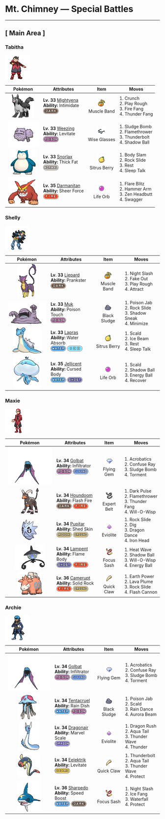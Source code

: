 # Mt. Chimney — Special Battles

---

## [ Main Area ]


### Tabitha

![Tabitha](../../assets/important_trainers/tabitha.png "Tabitha")

| Pokémon | Attributes | Item | Moves |
|:-------:|------------|:----:|-------|
| ![Mightyena](../../assets/sprites/mightyena/front.gif "Mightyena: Mightyena travel and act as a pack in the wild. The memory of its life in the wild compels the Pokémon to obey only those Trainers that it recognizes to possess superior skill.") | **Lv. 33** [Mightyena](../../pokemon/mightyena.md)<br>**Ability:** <span class="tooltip" title="Lowers the opposing Pokémon’s Attack stat.">Intimidate</span><br>![dark](../../assets/types/dark.png) | ![Muscle Band](../../assets/items/muscle_band.png "Muscle Band")<br><span class="tooltip" title="Held: Increases the power of the holder's physical moves by 10%.">Muscle Band</span> | 1. <span class="tooltip" title="The user crunches up the target with sharp fangs. This may also lower the target’s Defense stat.">Crunch</span><br>2. <span class="tooltip" title="The user plays rough with the target and attacks it. This may also lower the target’s Attack stat.">Play Rough</span><br>3. <span class="tooltip" title="The user bites with flame-cloaked fangs. This may also make the target flinch or leave it with a burn.">Fire Fang</span><br>4. <span class="tooltip" title="The user bites with electrified fangs. This may also make the target flinch or leave it with paralysis.">Thunder Fang</span> |
| ![Weezing](../../assets/sprites/weezing/front.gif "Weezing: Weezing alternately shrinks and inflates its twin bodies to mix together toxic gases inside. The more the gases are mixed, the more powerful the toxins become. The Pokémon also becomes more putrid.") | **Lv. 33** [Weezing](../../pokemon/weezing.md)<br>**Ability:** <span class="tooltip" title="Gives full immunity to all Ground-type moves.">Levitate</span><br>![poison](../../assets/types/poison.png) | ![Wise Glasses](../../assets/items/wise_glasses.png "Wise Glasses")<br><span class="tooltip" title="Held: Increases the power of the holder's special moves by 10%.">Wise Glasses</span> | 1. <span class="tooltip" title="Unsanitary sludge is hurled at the target. This may also poison the target.">Sludge Bomb</span><br>2. <span class="tooltip" title="The target is scorched with an intense blast of fire. This may also leave the target with a burn.">Flamethrower</span><br>3. <span class="tooltip" title="A strong electric blast crashes down on the target. This may also leave the target with paralysis.">Thunderbolt</span><br>4. <span class="tooltip" title="The user hurls a shadowy blob at the target. This may also lower the target’s Sp. Def stat.">Shadow Ball</span> |
| ![Snorlax](../../assets/sprites/snorlax/front.gif "Snorlax: Snorlax’s typical day consists of nothing more than eating and sleeping. It is such a docile Pokémon that there are children who use its expansive belly as a place to play.") | **Lv. 33** [Snorlax](../../pokemon/snorlax.md)<br>**Ability:** <span class="tooltip" title="Boosts resistance to Fire- and Ice-type moves.">Thick Fat</span><br>![normal](../../assets/types/normal.png) | ![Sitrus Berry](../../assets/items/sitrus_berry.png "Sitrus Berry")<br><span class="tooltip" title="Held in battle :   When the holder has 1/2 its max HP remaining or less, it consumes this item to restore 1/4 its max HP.  Used on a party Pokémon :   Restores 1/4 the Pokémon's max HP.">Sitrus Berry</span> | 1. <span class="tooltip" title="The user drops onto the target with its full body weight. This may also leave the target with paralysis.">Body Slam</span><br>2. <span class="tooltip" title="Large boulders are hurled at the opposing Pokémon to inflict damage. This may also make the opposing Pokémon flinch.">Rock Slide</span><br>3. <span class="tooltip" title="The user goes to sleep for two turns. This fully restores the user’s HP and heals any status conditions.">Rest</span><br>4. <span class="tooltip" title="While it is asleep, the user randomly uses one of the moves it knows.">Sleep Talk</span> |
| ![Darmanitan](../../assets/sprites/darmanitan-standard/front.gif "Darmanitan: Its internal fire burns at 2,500 degrees Fahrenheit, making enough power that it can destroy a dump truck with one punch.") | **Lv. 35** [Darmanitan](../../pokemon/darmanitan-standard.md)<br>**Ability:** <span class="tooltip" title="Removes additional effects to increase move damage.">Sheer Force</span><br>![fire](../../assets/types/fire.png) | ![Life Orb](../../assets/items/life_orb.png "Life Orb")<br><span class="tooltip" title="Held: Damage from the holder's moves is increased by 30%.  On each turn the holder uses a damage-inflicting move, it takes 10% its max HP in damage.">Life Orb</span> | 1. <span class="tooltip" title="The user cloaks itself in fire and charges the target. This also damages the user quite a lot. This may leave the target with a burn.">Flare Blitz</span><br>2. <span class="tooltip" title="The user swings and hits with its strong and heavy fist. It lowers the user’s Speed, however.">Hammer Arm</span><br>3. <span class="tooltip" title="The user focuses its willpower to its head and attacks the target. This may also make the target flinch.">Zen Headbutt</span><br>4. <span class="tooltip" title="The user enrages and confuses the target. However, this also sharply raises the target’s Attack stat.">Swagger</span> |

### Shelly

![Shelly](../../assets/important_trainers/shelly.png "Shelly")

| Pokémon | Attributes | Item | Moves |
|:-------:|------------|:----:|-------|
| ![Liepard](../../assets/sprites/liepard/front.gif "Liepard: Stealthily, it sneaks up on its target, striking from behind before its victim has a chance to react.") | **Lv. 33** [Liepard](../../pokemon/liepard.md)<br>**Ability:** <span class="tooltip" title="Gives priority to a status move.">Prankster</span><br>![dark](../../assets/types/dark.png) | ![Muscle Band](../../assets/items/muscle_band.png "Muscle Band")<br><span class="tooltip" title="Held: Increases the power of the holder's physical moves by 10%.">Muscle Band</span> | 1. <span class="tooltip" title="The user slashes the target the instant an opportunity arises. Critical hits land more easily.">Night Slash</span><br>2. <span class="tooltip" title="An attack that hits first and makes the target flinch. It only works the first turn the user is in battle.">Fake Out</span><br>3. <span class="tooltip" title="The user plays rough with the target and attacks it. This may also lower the target’s Attack stat.">Play Rough</span><br>4. <span class="tooltip" title="If it is the opposite gender of the user, the target becomes infatuated and less likely to attack.">Attract</span> |
| ![Muk](../../assets/sprites/muk/front.gif "Muk: This Pokémon’s favorite food is anything that is repugnantly filthy. In dirty towns where people think nothing of throwing away litter on the streets, Muk are certain to gather.") | **Lv. 33** [Muk](../../pokemon/muk.md)<br>**Ability:** <span class="tooltip" title="May poison a target when the Pokémon makes contact.">Poison Touch</span><br>![poison](../../assets/types/poison.png) | ![Black Sludge](../../assets/items/black_sludge.png "Black Sludge")<br><span class="tooltip" title="Held: If the holder is Poison-type, restores 1/16 max HP at the end of each turn.  Otherwise, damages the holder by 1/16 its max HP at the end of each turn.">Black Sludge</span> | 1. <span class="tooltip" title="The target is stabbed with a tentacle or arm steeped in poison. This may also poison the target.">Poison Jab</span><br>2. <span class="tooltip" title="Large boulders are hurled at the opposing Pokémon to inflict damage. This may also make the opposing Pokémon flinch.">Rock Slide</span><br>3. <span class="tooltip" title="The user extends its shadow and attacks the target from behind. This move always goes first.">Shadow Sneak</span><br>4. <span class="tooltip" title="The user compresses its body to make itself look smaller, which sharply raises its evasiveness.">Minimize</span> |
| ![Lapras](../../assets/sprites/lapras/front.gif "Lapras: People have driven Lapras almost to the point of extinction. In the evenings, this Pokémon is said to sing plaintively as it seeks what few others of its kind still remain.") | **Lv. 33** [Lapras](../../pokemon/lapras.md)<br>**Ability:** <span class="tooltip" title="Restores HP if hit by a Water-type move.">Water Absorb</span><br>![water](../../assets/types/water.png) ![ice](../../assets/types/ice.png) | ![Sitrus Berry](../../assets/items/sitrus_berry.png "Sitrus Berry")<br><span class="tooltip" title="Held in battle :   When the holder has 1/2 its max HP remaining or less, it consumes this item to restore 1/4 its max HP.  Used on a party Pokémon :   Restores 1/4 the Pokémon's max HP.">Sitrus Berry</span> | 1. <span class="tooltip" title="The user shoots boiling hot water at its target. This may also leave the target with a burn.">Scald</span><br>2. <span class="tooltip" title="The target is struck with an icy-cold beam of energy. This may also leave the target frozen.">Ice Beam</span><br>3. <span class="tooltip" title="The user goes to sleep for two turns. This fully restores the user’s HP and heals any status conditions.">Rest</span><br>4. <span class="tooltip" title="While it is asleep, the user randomly uses one of the moves it knows.">Sleep Talk</span> |
| ![Jellicent](../../assets/sprites/jellicent/front.gif "Jellicent: The fate of the ships and crew that wander into Jellicent’s habitat: all sunken, all lost, all vanished.") | **Lv. 35** [Jellicent](../../pokemon/jellicent.md)<br>**Ability:** <span class="tooltip" title="May disable a move used on the Pokémon.">Cursed Body</span><br>![water](../../assets/types/water.png) ![ghost](../../assets/types/ghost.png) | ![Life Orb](../../assets/items/life_orb.png "Life Orb")<br><span class="tooltip" title="Held: Damage from the holder's moves is increased by 30%.  On each turn the holder uses a damage-inflicting move, it takes 10% its max HP in damage.">Life Orb</span> | 1. <span class="tooltip" title="The user shoots boiling hot water at its target. This may also leave the target with a burn.">Scald</span><br>2. <span class="tooltip" title="The user hurls a shadowy blob at the target. This may also lower the target’s Sp. Def stat.">Shadow Ball</span><br>3. <span class="tooltip" title="The user draws power from nature and fires it at the target. This may also lower the target’s Sp. Def.">Energy Ball</span><br>4. <span class="tooltip" title="Restoring its own cells, the user restores its own HP by half of its max HP.">Recover</span> |

### Maxie

![Maxie](../../assets/important_trainers/maxie.png "Maxie")

| Pokémon | Attributes | Item | Moves |
|:-------:|------------|:----:|-------|
| ![Golbat](../../assets/sprites/golbat/front.gif "Golbat: Golbat bites down on prey with its four fangs and drinks the victim’s blood. It becomes active on inky dark moonless nights, flying around to attack people and Pokémon.") | **Lv. 34** [Golbat](../../pokemon/golbat.md)<br>**Ability:** <span class="tooltip" title="Passes through the opposing Pokémon’s barrier and strikes.">Infiltrator</span><br>![poison](../../assets/types/poison.png) ![flying](../../assets/types/flying.png) | ![Flying Gem](../../assets/items/flying_gem.png "Flying Gem")<br><span class="tooltip" title="Held :   When the holder uses a damaging flying-type move, the move has 1.5× power and this item is consumed.">Flying Gem</span> | 1. <span class="tooltip" title="The user nimbly strikes the target. If the user is not holding an item, this attack inflicts massive damage.">Acrobatics</span><br>2. <span class="tooltip" title="The target is exposed to a sinister ray that triggers confusion.">Confuse Ray</span><br>3. <span class="tooltip" title="Unsanitary sludge is hurled at the target. This may also poison the target.">Sludge Bomb</span><br>4. <span class="tooltip" title="The user torments and enrages the target, making it incapable of using the same move twice in a row.">Torment</span> |
| ![Houndoom](../../assets/sprites/houndoom/front.gif "Houndoom: In a Houndoom pack, the one with its horns raked sharply toward the back serves a leadership role. These Pokémon choose their leader by fighting among themselves.") | **Lv. 34** [Houndoom](../../pokemon/houndoom.md)<br>**Ability:** <span class="tooltip" title="Powers up the Pokémon’s Fire-type moves if it’s hit by one.">Flash Fire</span><br>![dark](../../assets/types/dark.png) ![fire](../../assets/types/fire.png) | ![Expert Belt](../../assets/items/expert_belt.png "Expert Belt")<br><span class="tooltip" title="Held: When the holder hits with a super-effective move, its power is raised by 20%.">Expert Belt</span> | 1. <span class="tooltip" title="The user releases a horrible aura imbued with dark thoughts. This may also make the target flinch.">Dark Pulse</span><br>2. <span class="tooltip" title="The target is scorched with an intense blast of fire. This may also leave the target with a burn.">Flamethrower</span><br>3. <span class="tooltip" title="The user bites with electrified fangs. This may also make the target flinch or leave it with paralysis.">Thunder Fang</span><br>4. <span class="tooltip" title="The user shoots a sinister, bluish-white flame at the target to inflict a burn.">Will-O-Wisp</span> |
| ![Pupitar](../../assets/sprites/pupitar/front.gif "Pupitar: Pupitar creates a gas inside its body that it compresses and forcefully ejects to propel itself like a jet. The body is very durable—it avoids damage even if it hits solid steel.") | **Lv. 34** [Pupitar](../../pokemon/pupitar.md)<br>**Ability:** <span class="tooltip" title="The Pokémon may heal its own status conditions.">Shed Skin</span><br>![rock](../../assets/types/rock.png) ![ground](../../assets/types/ground.png) | ![Eviolite](../../assets/items/eviolite.png "Eviolite")<br><span class="tooltip" title="Held by a Pokémon that is not fully evolved :   Holder has 1.5× Defense and Special Defense.">Eviolite</span> | 1. <span class="tooltip" title="Large boulders are hurled at the opposing Pokémon to inflict damage. This may also make the opposing Pokémon flinch.">Rock Slide</span><br>2. <span class="tooltip" title="The user burrows, then attacks on the next turn. It can also be used to exit dungeons.">Dig</span><br>3. <span class="tooltip" title="The user vigorously performs a mystic, powerful dance that raises its Attack and Speed stats.">Dragon Dance</span><br>4. <span class="tooltip" title="The user slams the target with its steel-hard head. This may also make the target flinch.">Iron Head</span> |
| ![Lampent](../../assets/sprites/lampent/front.gif "Lampent: It arrives near the moment of death and steals spirit from the body.") | **Lv. 34** [Lampent](../../pokemon/lampent.md)<br>**Ability:** <span class="tooltip" title="Contact with the Pokémon may burn the attacker.">Flame Body</span><br>![ghost](../../assets/types/ghost.png) ![fire](../../assets/types/fire.png) | ![Focus Sash](../../assets/items/focus_sash.png "Focus Sash")<br><span class="tooltip" title="Held: If the holder has full HP and is attacked for regular damage that would faint it, this item is consumed and prevents the holder's HP from lowering below 1.  This effect works against multi-hit attacks, but does not work against the effects of Doom Desire or Future Sight.">Focus Sash</span> | 1. <span class="tooltip" title="The user attacks by exhaling hot breath on the opposing Pokémon. This may also leave those Pokémon with a burn.">Heat Wave</span><br>2. <span class="tooltip" title="The user hurls a shadowy blob at the target. This may also lower the target’s Sp. Def stat.">Shadow Ball</span><br>3. <span class="tooltip" title="The user shoots a sinister, bluish-white flame at the target to inflict a burn.">Will-O-Wisp</span><br>4. <span class="tooltip" title="The user draws power from nature and fires it at the target. This may also lower the target’s Sp. Def.">Energy Ball</span> |
| ![Camerupt](../../assets/sprites/camerupt/front.gif "Camerupt: The humps on Camerupt’s back are formed by a transformation of its bones. They sometimes blast out molten magma. This Pokémon apparently erupts often when it is enraged.") | **Lv. 36** [Camerupt](../../pokemon/camerupt.md)<br>**Ability:** <span class="tooltip" title="Reduces damage from supereffective attacks.">Solid Rock</span><br>![fire](../../assets/types/fire.png) ![ground](../../assets/types/ground.png) | ![Quick Claw](../../assets/items/quick_claw.png "Quick Claw")<br><span class="tooltip" title="Held in battle :   Whenever the holder attempts to use a move, it has a 3/16 chance to act first among moves with the same priority.  If multiple Pokémon have this effect at the same time, Speed is the tie-breaker as normal, but the effect of trick room is ignored.">Quick Claw</span> | 1. <span class="tooltip" title="The user makes the ground under the target erupt with power. This may also lower the target’s Sp. Def.">Earth Power</span><br>2. <span class="tooltip" title="The user torches everything around it with an inferno of scarlet flames. This may also leave those hit with a burn.">Lava Plume</span><br>3. <span class="tooltip" title="Large boulders are hurled at the opposing Pokémon to inflict damage. This may also make the opposing Pokémon flinch.">Rock Slide</span><br>4. <span class="tooltip" title="The user gathers all its light energy and releases it at once. This may also lower the target’s Sp. Def stat.">Flash Cannon</span> |

### Archie

![Archie](../../assets/important_trainers/archie.png "Archie")

| Pokémon | Attributes | Item | Moves |
|:-------:|------------|:----:|-------|
| ![Golbat](../../assets/sprites/golbat/front.gif "Golbat: Golbat bites down on prey with its four fangs and drinks the victim’s blood. It becomes active on inky dark moonless nights, flying around to attack people and Pokémon.") | **Lv. 34** [Golbat](../../pokemon/golbat.md)<br>**Ability:** <span class="tooltip" title="Passes through the opposing Pokémon’s barrier and strikes.">Infiltrator</span><br>![poison](../../assets/types/poison.png) ![flying](../../assets/types/flying.png) | ![Flying Gem](../../assets/items/flying_gem.png "Flying Gem")<br><span class="tooltip" title="Held :   When the holder uses a damaging flying-type move, the move has 1.5× power and this item is consumed.">Flying Gem</span> | 1. <span class="tooltip" title="The user nimbly strikes the target. If the user is not holding an item, this attack inflicts massive damage.">Acrobatics</span><br>2. <span class="tooltip" title="The target is exposed to a sinister ray that triggers confusion.">Confuse Ray</span><br>3. <span class="tooltip" title="Unsanitary sludge is hurled at the target. This may also poison the target.">Sludge Bomb</span><br>4. <span class="tooltip" title="The user torments and enrages the target, making it incapable of using the same move twice in a row.">Torment</span> |
| ![Tentacruel](../../assets/sprites/tentacruel/front.gif "Tentacruel: Tentacruel has tentacles that can be freely elongated and shortened at will. It ensnares prey with its tentacles and weakens the prey by dosing it with a harsh toxin. It can catch up to 80 prey at the same time.") | **Lv. 34** [Tentacruel](../../pokemon/tentacruel.md)<br>**Ability:** <span class="tooltip" title="The Pokémon gradually regains HP in rain.">Rain Dish</span><br>![water](../../assets/types/water.png) ![poison](../../assets/types/poison.png) | ![Black Sludge](../../assets/items/black_sludge.png "Black Sludge")<br><span class="tooltip" title="Held: If the holder is Poison-type, restores 1/16 max HP at the end of each turn.  Otherwise, damages the holder by 1/16 its max HP at the end of each turn.">Black Sludge</span> | 1. <span class="tooltip" title="The target is stabbed with a tentacle or arm steeped in poison. This may also poison the target.">Poison Jab</span><br>2. <span class="tooltip" title="The user shoots boiling hot water at its target. This may also leave the target with a burn.">Scald</span><br>3. <span class="tooltip" title="The user summons a heavy rain that falls for five turns, powering up Water-type moves.">Rain Dance</span><br>4. <span class="tooltip" title="The target is hit with a rainbow-colored beam. This may also lower the target’s Attack stat.">Aurora Beam</span> |
| ![Dragonair](../../assets/sprites/dragonair/front.gif "Dragonair: Dragonair stores an enormous amount of energy inside its body. It is said to alter weather conditions in its vicinity by discharging energy from the crystals on its neck and tail.") | **Lv. 34** [Dragonair](../../pokemon/dragonair.md)<br>**Ability:** <span class="tooltip" title="Boosts the Defense stat if the Pokémon has a status condition.">Marvel Scale</span><br>![dragon](../../assets/types/dragon.png) | ![Eviolite](../../assets/items/eviolite.png "Eviolite")<br><span class="tooltip" title="Held by a Pokémon that is not fully evolved :   Holder has 1.5× Defense and Special Defense.">Eviolite</span> | 1. <span class="tooltip" title="The user tackles the target while exhibiting overwhelming menace. This may also make the target flinch.">Dragon Rush</span><br>2. <span class="tooltip" title="The user attacks by swinging its tail as if it were a vicious wave in a raging storm.">Aqua Tail</span><br>3. <span class="tooltip" title="The user launches a weak jolt of electricity that paralyzes the target.">Thunder Wave</span><br>4. <span class="tooltip" title="A wicked thunderbolt is dropped on the target to inflict damage. This may also leave the target with paralysis.">Thunder</span> |
| ![Eelektrik](../../assets/sprites/eelektrik/front.gif "Eelektrik: These Pokémon have a big appetite. When they spot their prey, they attack it and paralyze it with electricity.") | **Lv. 34** [Eelektrik](../../pokemon/eelektrik.md)<br>**Ability:** <span class="tooltip" title="Gives full immunity to all Ground-type moves.">Levitate</span><br>![electric](../../assets/types/electric.png) | ![Quick Claw](../../assets/items/quick_claw.png "Quick Claw")<br><span class="tooltip" title="Held in battle :   Whenever the holder attempts to use a move, it has a 3/16 chance to act first among moves with the same priority.  If multiple Pokémon have this effect at the same time, Speed is the tie-breaker as normal, but the effect of trick room is ignored.">Quick Claw</span> | 1. <span class="tooltip" title="A strong electric blast crashes down on the target. This may also leave the target with paralysis.">Thunderbolt</span><br>2. <span class="tooltip" title="The user attacks by swinging its tail as if it were a vicious wave in a raging storm.">Aqua Tail</span><br>3. <span class="tooltip" title="The user launches a weak jolt of electricity that paralyzes the target.">Thunder Wave</span><br>4. <span class="tooltip" title="Enables the user to evade all attacks. Its chance of failing rises if it is used in succession.">Protect</span> |
| ![Sharpedo](../../assets/sprites/sharpedo/front.gif "Sharpedo: Sharpedo can swim at speeds of up to 75 mph by jetting seawater out of its backside. This Pokémon’s drawback is its inability to swim long distances.") | **Lv. 36** [Sharpedo](../../pokemon/sharpedo.md)<br>**Ability:** <span class="tooltip" title="Its Speed stat is gradually boosted.">Speed Boost</span><br>![water](../../assets/types/water.png) ![dark](../../assets/types/dark.png) | ![Focus Sash](../../assets/items/focus_sash.png "Focus Sash")<br><span class="tooltip" title="Held: If the holder has full HP and is attacked for regular damage that would faint it, this item is consumed and prevents the holder's HP from lowering below 1.  This effect works against multi-hit attacks, but does not work against the effects of Doom Desire or Future Sight.">Focus Sash</span> | 1. <span class="tooltip" title="The user slashes the target the instant an opportunity arises. Critical hits land more easily.">Night Slash</span><br>2. <span class="tooltip" title="The user bites with cold-infused fangs. This may also make the target flinch or leave it frozen.">Ice Fang</span><br>3. <span class="tooltip" title="The user charges at the target and may make it flinch. This can also be used to climb a waterfall.">Waterfall</span><br>4. <span class="tooltip" title="Enables the user to evade all attacks. Its chance of failing rises if it is used in succession.">Protect</span> |

